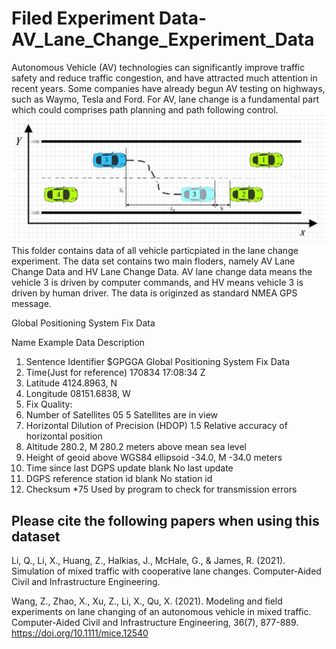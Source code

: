 # Filed Experiment Data-AV_Lane_Change_Experiment_Data
Autonomous Vehicle (AV) technologies can significantly improve traffic safety and reduce traffic congestion, and have attracted much attention in recent years. Some companies have already begun AV testing on highways, such as Waymo, Tesla and Ford. For AV, lane change is a fundamental part which could comprises path planning and path following control.
![](https://github.com/sgzzgit/Autonomous-Vehicle-Lane-Change-Experiment-Data/blob/master/Lane%20Change.JPG)
This folder contains data of all vehicle particpiated in the lane change experiment.
The data set contains two main floders, namely AV Lane Change Data and HV Lane Change Data. AV lane change data means the vehicle 3 is driven by computer commands, and HV means vehicle 3 is driven by human driver.
The data is originzed as standard NMEA GPS message. 

Global Positioning System Fix Data  

Name									Example Data	Description  
1. Sentence Identifier						$GPGGA			Global Positioning System Fix Data  
2. Time(Just for reference)				170834			17:08:34 Z  
3. Latitude								4124.8963, N  	  
4. Longitude								08151.6838, W  	
5. Fix Quality:  
6. Number of Satellites					05				5 Satellites are in view  
7. Horizontal Dilution of Precision (HDOP)	1.5				Relative accuracy of horizontal position  
8. Altitude								280.2, M		280.2 meters above mean sea level  
9. Height of geoid above WGS84 ellipsoid	-34.0, M		-34.0 meters  
10. Time since last DGPS update	blank		No 	last update  
11. DGPS reference station id	blank	No station id  
12. Checksum								*75				Used by program to check for transmission errors  


## Please cite the following papers when using this dataset
Li, Q., Li, X., Huang, Z., Halkias, J., McHale, G., & James, R. (2021). Simulation of mixed traffic with cooperative lane changes. Computer‐Aided Civil and Infrastructure Engineering.

Wang, Z., Zhao, X., Xu, Z., Li, X., Qu, X. (2021). Modeling and field experiments on lane changing of an autonomous vehicle in mixed traffic. Computer-Aided Civil and Infrastructure Engineering, 36(7), 877-889. https://doi.org/10.1111/mice.12540
